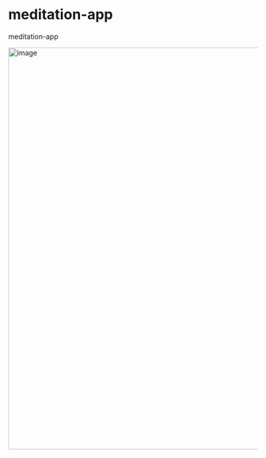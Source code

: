 # meditation-app
meditation-app

<img width="514" height="813" alt="image" src="https://github.com/user-attachments/assets/9948f44e-0ea2-4f8e-95b5-b5cbfb7adc66" />
